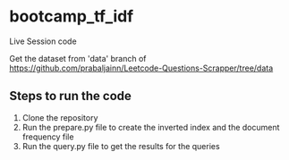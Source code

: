 # bootcamp_tf_idf
Live Session code

Get the dataset from 'data' branch of https://github.com/prabaljainn/Leetcode-Questions-Scrapper/tree/data

## Steps to run the code
1. Clone the repository
2. Run the prepare.py file to create the inverted index and the document frequency file
3. Run the query.py file to get the results for the queries
